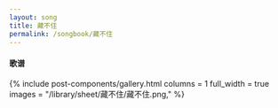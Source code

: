 ```yaml
---
layout: song
title: 藏不住
permalink: /songbook/藏不住
---
```


#### 歌谱

{% include post-components/gallery.html
    columns = 1
    full_width = true
    images = "/library/sheet/藏不住/藏不住.png,"
%}
